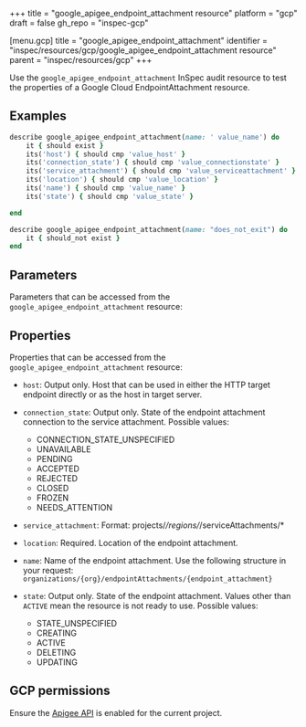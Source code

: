 +++
title = "google_apigee_endpoint_attachment resource"
platform = "gcp"
draft = false
gh_repo = "inspec-gcp"


[menu.gcp]
title = "google_apigee_endpoint_attachment"
identifier = "inspec/resources/gcp/google_apigee_endpoint_attachment resource"
parent = "inspec/resources/gcp"
+++

Use the `google_apigee_endpoint_attachment` InSpec audit resource to test the properties of a Google Cloud EndpointAttachment resource.

## Examples

```ruby
describe google_apigee_endpoint_attachment(name: ' value_name') do
	it { should exist }
	its('host') { should cmp 'value_host' }
	its('connection_state') { should cmp 'value_connectionstate' }
	its('service_attachment') { should cmp 'value_serviceattachment' }
	its('location') { should cmp 'value_location' }
	its('name') { should cmp 'value_name' }
	its('state') { should cmp 'value_state' }

end

describe google_apigee_endpoint_attachment(name: "does_not_exit") do
	it { should_not exist }
end
```

## Parameters

Parameters that can be accessed from the `google_apigee_endpoint_attachment` resource:

## Properties

Properties that can be accessed from the `google_apigee_endpoint_attachment` resource:


  * `host`: Output only. Host that can be used in either the HTTP target endpoint directly or as the host in target server.

  * `connection_state`: Output only. State of the endpoint attachment connection to the service attachment.
  Possible values:
    * CONNECTION_STATE_UNSPECIFIED
    * UNAVAILABLE
    * PENDING
    * ACCEPTED
    * REJECTED
    * CLOSED
    * FROZEN
    * NEEDS_ATTENTION

  * `service_attachment`: Format: projects/*/regions/*/serviceAttachments/*

  * `location`: Required. Location of the endpoint attachment.

  * `name`: Name of the endpoint attachment. Use the following structure in your request: `organizations/{org}/endpointAttachments/{endpoint_attachment}`

  * `state`: Output only. State of the endpoint attachment. Values other than `ACTIVE` mean the resource is not ready to use.
  Possible values:
    * STATE_UNSPECIFIED
    * CREATING
    * ACTIVE
    * DELETING
    * UPDATING


## GCP permissions

Ensure the [Apigee API](https://console.cloud.google.com/apis/library/apigee.googleapis.com/) is enabled for the current project.
